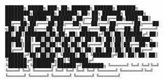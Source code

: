 ██████╗  █████╗ ███╗   ██╗    ██████╗  ██████╗ ██████╗ ████████╗███████╗ ██████╗ ██╗     ██╗ ██████╗      ██████╗ ██████╗ ██████╗ ███████╗
██╔══██╗██╔══██╗████╗  ██║    ██╔══██╗██╔═══██╗██╔══██╗╚══██╔══╝██╔════╝██╔═══██╗██║     ██║██╔═══██╗    ██╔════╝██╔═══██╗██╔══██╗██╔════╝
██║  ██║███████║██╔██╗ ██║    ██████╔╝██║   ██║██████╔╝   ██║   █████╗  ██║   ██║██║     ██║██║   ██║    ██║     ██║   ██║██║  ██║█████╗  
██║  ██║██╔══██║██║╚██╗██║    ██╔═══╝ ██║   ██║██╔══██╗   ██║   ██╔══╝  ██║   ██║██║     ██║██║   ██║    ██║     ██║   ██║██║  ██║██╔══╝  
██████╔╝██║  ██║██║ ╚████║    ██║     ╚██████╔╝██║  ██║   ██║   ██║     ╚██████╔╝███████╗██║╚██████╔╝    ╚██████╗╚██████╔╝██████╔╝███████╗
╚═════╝ ╚═╝  ╚═╝╚═╝  ╚═══╝    ╚═╝      ╚═════╝ ╚═╝  ╚═╝   ╚═╝   ╚═╝      ╚═════╝ ╚══════╝╚═╝ ╚═════╝      ╚═════╝ ╚═════╝ ╚═════╝ ╚══════╝
